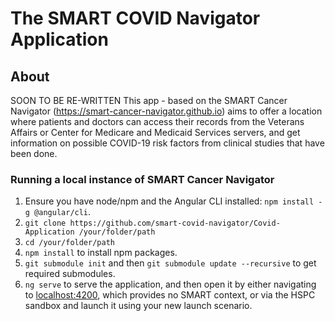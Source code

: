 # The SMART COVID Navigator Application

## About

SOON TO BE RE-WRITTEN
This app - based on the SMART Cancer Navigator (https://smart-cancer-navigator.github.io) aims to offer a location where patients and doctors can access their records from the Veterans Affairs or Center for Medicare and Medicaid Services servers, and get information on possible COVID-19 risk factors from clinical studies that have been done.


### Running a local instance of SMART Cancer Navigator
1. Ensure you have node/npm and the Angular CLI installed: ```npm install -g @angular/cli```.  
2. ```git clone https://github.com/smart-covid-navigator/Covid-Application /your/folder/path```
3. ```cd /your/folder/path```
4. ```npm install``` to install npm packages.  
5. ```git submodule init``` and then ```git submodule update --recursive``` to get required submodules.  
6. ```ng serve``` to serve the application, and then open it by either navigating to [localhost:4200](http://localhost:4200), which provides no SMART context, or via the HSPC sandbox and launch it using your new launch scenario.  